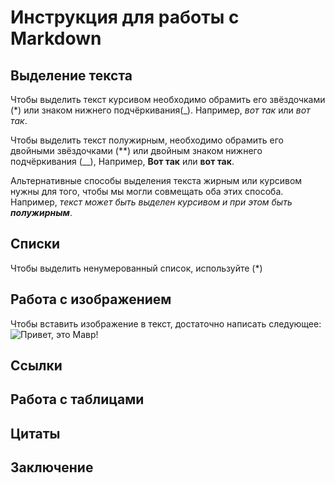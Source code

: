 # Инструкция для работы с Markdown

## Выделение текста

Чтобы выделить текст курсивом необходимо обрамить его звёздочками (*) или знаком нижнего подчёркивания(_). Например, *вот так* или _вот так_.

Чтобы выделить текст полужирным, необходимо обрамить его двойными звёздочками (**) или двойным знаком нижнего подчёркивания (__), Например, **Вот так** или __вот так__.

Альтернативные способы выделения текста жирным или курсивом нужны для того, чтобы мы могли совмещать оба этих способа. Например, _текст может быть выделен курсивом и при этом быть **полужирным**_.



## Списки
Чтобы выделить ненумерованный список, используйте (*)
## Работа с изображением

Чтобы вставить изображение в текст, достаточно написать следующее:
![Привет, это Мавр!](Mavr.jpg)

## Ссылки

## Работа с таблицами

## Цитаты 

## Заключение